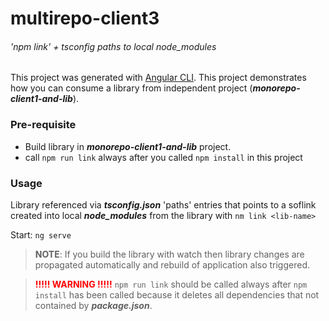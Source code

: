# multirepo-client3
###### 'npm link' + tsconfig paths to local node_modules

This project was generated with [Angular CLI](https://github.com/angular/angular-cli).
This project demonstrates how you can consume a library from independent project (**_monorepo-client1-and-lib_**).

### Pre-requisite
- Build library in **_monorepo-client1-and-lib_** project.
- call `npm run link` always after you called `npm install` in this project

### Usage
Library referenced via **_tsconfig.json_** 'paths' entries that points to a soflink created into local **_node_modules_** from the library with `nm link <lib-name>`

Start: `ng serve`

> **NOTE**: If you build the library with watch then library changes are propagated automatically
> and rebuild of application also triggered. 

> <font color="red">**!!!!! WARNING !!!!!**</font>
> `npm run link` should be called always after `npm install` has been called because it deletes all dependencies that not contained by **_package.json_**.
 

